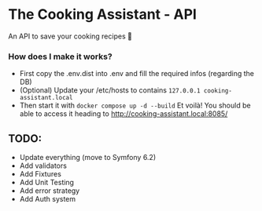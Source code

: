 # The Cooking Assistant - API
An API to save your cooking recipes 🍪

### How does I make it works?
- First copy the .env.dist into .env and fill the required infos (regarding the DB)
- (Optional) Update your /etc/hosts to contains ```127.0.0.1 cooking-assistant.local```
- Then start it with ```docker compose up -d --build```
Et voilà! You should be able to access it heading to http://cooking-assistant.local:8085/

## TODO:
- Update everything (move to Symfony 6.2)
- Add validators
- Add Fixtures
- Add Unit Testing
- Add error strategy
- Add Auth system
